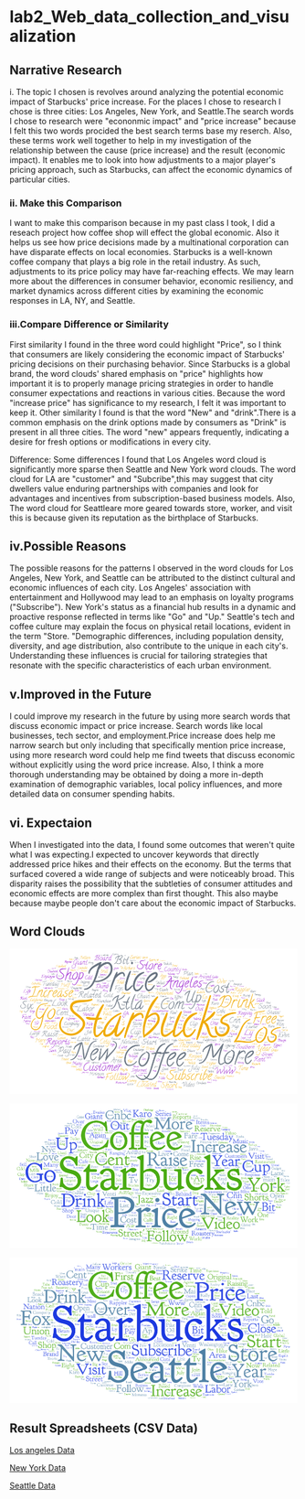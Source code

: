 # lab2_Web_data_collection_and_visualization

## Narrative Research

i. The topic I  chosen is revolves around analyzing the potential economic impact of Starbucks' price increase. For the places I chose to research 
I chose is three cities: Los Angeles, New York, and Seattle.The search words I chose to research were "econonmic impact" and "price increase" because I felt this two words procided the best search terms base my reserch.  Also, these terms work well together to help in my investigation of the relationship between the cause (price increase) and the result (economic impact).  It enables me to look into how adjustments to a major player's pricing approach, such as Starbucks, can affect the economic dynamics of particular cities.

### ii. Make this Comparison

I want to make this comparison because in my past class I took, I did a reseach project how coffee shop will effect the global economic.  Also it helps us see how price decisions made by a multinational corporation can have disparate effects on local economies.  Starbucks is a well-known coffee company that plays a big role in the retail industry.  As such, adjustments to its price policy may have far-reaching effects.  We may learn more about the differences in consumer behavior, economic resiliency, and market dynamics across different cities by examining the economic responses in LA, NY, and Seattle.

### iii.Compare Difference or Similarity

First similarity I found in the three word could highlight "Price", so I think that consumers are likely considering the economic impact of Starbucks' pricing decisions on their purchasing behavior.   Since Starbucks is a global brand, the word clouds' shared emphasis on "price" highlights how important it is to properly manage pricing strategies in order to handle consumer expectations and reactions in various cities.  Because the word "increase price" has significance to my research, I felt it was important to keep it. Other similarity I found is that the word "New" and "drink".There is a common emphasis on the drink options made by consumers as "Drink" is present in all three cities.   The word "new" appears frequently, indicating a desire for fresh options or modifications in every city.

Difference: Some differences I found that Los Angeles word cloud is significantly more sparse then Seattle and New York word clouds.      The word cloud for LA are "customer" and "Subcribe",this may suggest that city dwellers value enduring partnerships with companies and look for advantages and incentives from subscription-based business models. Also, The word cloud for Seattleare more geared towards store, worker, and visit this is because given its reputation as the birthplace of Starbucks.

## iv.Possible Reasons
The possible reasons for the patterns I observed in the word clouds for Los Angeles, New York, and Seattle can be attributed to the distinct cultural and economic influences of each city.  Los Angeles' association with entertainment and Hollywood may lead to an emphasis on loyalty programs ("Subscribe").   New York's status as a financial hub results in a dynamic and proactive response reflected in terms like "Go" and "Up."   Seattle's tech and coffee culture may explain the focus on physical retail locations, evident in the term "Store. "Demographic differences, including population density, diversity, and age distribution, also contribute to the unique in each city's. Understanding these influences is crucial for tailoring strategies that resonate with the specific characteristics of each urban environment.

## v.Improved in the Future

I could improve my research in the future by using more search words that discuss economic impact or price increase. Search words like local businesses, tech sector, and employment.Price increase does help me narrow search but only including that specifically mention price increase, using more research word could help me find tweets that discuss economic without explicitly using the word price increase. Also, I think a more thorough understanding may be obtained by doing a more in-depth examination of demographic variables, local policy influences, and more detailed data on consumer spending habits.

## vi. Expectaion

When I investigated into the data, I found some outcomes that weren't quite what I was expecting.I expected to uncover keywords that directly addressed price hikes and their effects on the economy.  But the terms that surfaced covered a wide range of subjects and were noticeably broad. This disparity raises the possibility that the subtleties of consumer attitudes and economic effects are more complex than first thought.  This also maybe because maybe people don't care about the economic impact of Starbucks.

## Word Clouds

![LAwordcloud](img/LAwordcloud.png)

![NYwordcloud](img/NYwordcloud.png)

![SEAwordcloud](img/Seattlewordcloud.png)

## Result Spreadsheets (CSV Data)

[Los angeles Data](assets/search-result-LA.csv)

[New York Data](assets/search-result-NY.csv)

[Seattle Data](assets/search-result-SEA.csv)





